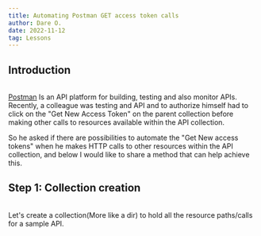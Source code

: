 ```yaml
---
title: Automating Postman GET access token calls
author: Dare O.
date: 2022-11-12
tag: Lessons
---
```


<h2 style="padding-bottom:1rem">Introduction</h2>

<a className="post-links" target="_blank" href="https://www.postman.com/product/what-is-postman/"> Postman</a> Is an API platform for building, testing and also monitor APIs. Recently, a colleague was testing and API and to authorize himself had to click on the "Get New Access Token" on the parent collection before making other calls to resources available within the API collection.

So he asked if there are possibilities to automate the "Get New access tokens" when he makes HTTP calls to other resources within the API collection, and below I would like to share a method that can help achieve this.

<h2 style="padding-bottom:1rem">Step 1: Collection creation</h2>

Let's create a collection(More like a dir) to hold all the resource paths/calls for a sample API.
